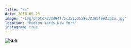 ```yaml
---
title: "⚗️⚗️"
date: 2018-09-23
image: "/img/photo/23dd94f75c351b3559e3838bf9923b2a.jpg"
location: "Hudson Yards New York"
instagram: true
---
```


![⚗️⚗️](/img/photo/23dd94f75c351b3559e3838bf9923b2a.jpg)
